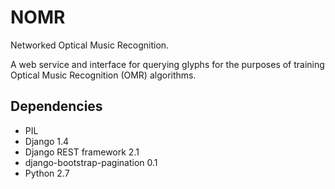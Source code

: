 NOMR
====

Networked Optical Music Recognition. 

A web service and interface for querying glyphs for the purposes of training Optical Music Recognition (OMR) algorithms.

Dependencies
------------
* PIL
* Django 1.4
* Django REST framework 2.1
* django-bootstrap-pagination 0.1
* Python 2.7
